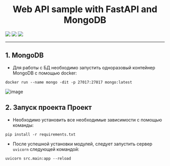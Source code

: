 <h1 align='center'> Web API sample with FastAPI and MongoDB </h1>

<img src="https://img.shields.io/badge/Python-14354C?style=for-the-badge&logo=python&logoColor=white"/> <img src="https://img.shields.io/badge/MongoDB-4EA94B?style=for-the-badge&logo=mongodb&logoColor=white"/> <img src="https://img.shields.io/badge/fastapi-109989?style=for-the-badge&logo=FASTAPI&logoColor=white"/> 

-----

## 1. MongoDB

- Для работы с БД необходимо запустить одноразовый контейнер MongoDB с помощью docker:

```docker run --name mongo -dit -p 27017:27017 mongo:latest```

![image](https://github.com/nikfilonenko/webAPI-fastapi-mongodb/assets/103507130/0f16043f-aeab-4e16-b5d3-84daa93f7f88)

## 2. Запуск проекта Проект

- Необходимо установить все необходимые зависимости с помощью команды:

```pip install -r requirements.txt```

- После успешной установки модулей, следует запустить сервер `uvicorn` следующей командой:

```uvicorn src.main:app --reload```
